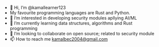 - 👋 Hi, I’m @kamallearner123
- My favourite programming languages are Rust and Python.
- 👀 I’m interested in developing security modules apllying AI/ML
- 🌱 I’m currently learning data structures, algorithms and Rust programming
- 💞️ I’m looking to collaborate on open source; related to security module
- 📫 How to reach me kamalbec2004@gmail.com

<!---
kamallearner123/kamallearner123 is a ✨ special ✨ repository because its `README.md` (this file) appears on your GitHub profile.
You can click the Preview link to take a look at your changes.
--->
